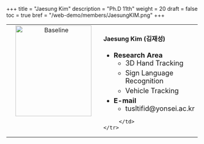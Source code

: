 +++
title = "Jaesung Kim"
description = "Ph.D 11th"
weight = 20
draft = false
toc = true
bref = "/web-demo/members/JaesungKIM.png"
+++

<table>
    <tr>
       <td width="280" align="center" valign="top">
          <img alt="Baseline" width="200px" height="240" src="/web-demo/members/JaesungKIM.jpg">
       </td>
       <td>
            <h4>Jaesung Kim (김재성)</h4>
            <ul class="member_info">
                <li style="font-size: 18px"><b>Research Area</b>
                    <ul class="interest">
                        <li style="margin-bottom: 5px">3D Hand Tracking</li>
                        <li style="margin-bottom: 5px">Sign Language Recognition</li>
                        <li style="margin-bottom: 5px">Vehicle Tracking</li>
                    </ul>
                </li>
                <li style="font-size: 18px"><b>E-mail</b>
                    <ul>
                        <li style="margin-bottom: 5px">tusltifid@yonsei.ac.kr</li>
                    </ul>
                </li>
            </ul>
            
         </td>
    </tr>
</table>